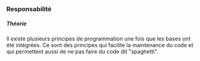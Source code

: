 
### Responsabilité
##### Théorie
Il existe plusieurs principes de programmation une fois que les bases ont été intégrées. Ce sont des principes qui facilite la maintenance du code et qui permettent aussi de ne pas faire du code dit "spaghetti".